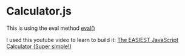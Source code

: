 # Calculator.js

This is using the eval method [eval()](https://developer.mozilla.org/en-US/docs/Web/JavaScript/Reference/Global_Objects/eval)


I used this youtube video to learn to build it: [The EASIEST JavaScript Calculator (Super simple!)](https://www.youtube.com/watch?v=8IxIyI3JomE)


